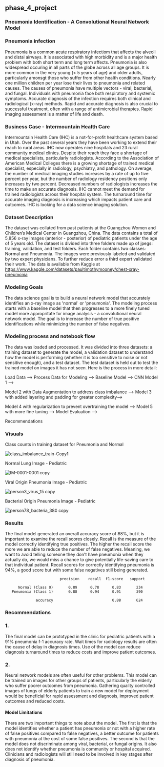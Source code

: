 ## phase_4_project

### Pneumonia Identification - A Convolutional Neural Network Model

### Pneumonia infection

Pneumonia is a common acute respiratory infectiom that affects the alveoli and distal airways. It is associated with high morbidity and is a major health problem with both short term and long term affects. Pneumonia is also widespread occuring in all parts of the globe across all age groups. It is more common in the very young (< 5 years of age) and older adults, particularly amonsgt those who suffer from other health conditions. Nearly one million children per year lose their lives to pneumonia and related causes. The causes of pneumonia have multiple vectors - viral, bacterial, and fungal. Individuals with pneumonia face both respiratory and systemic symptoms. Accurate diagnosis of the infection requires both clinical and radiological (x-ray) methods. Rapid and accurate diagnosis is also crucial to successful treatment, often with a range of antimicrobial therapies. Rapid imaging assessment is a matter of life and death.

### Business Case - Intermountain Health Care

Intermountain Health Care (IHC) is a not-for-profit healthcare system based in Utah. Over the past several years they have been working to extend their reach to rural areas. IHC now operates nine hospitals and 23 rural community medical clinics. Despite their reach they face a shortage of medical specialists, particularly radiologists. According to the Association of American Medical Colleges there is a growing shortage of trained medical specialist, especially in radiology, psychiatry, and pathology. On average, the number of medical imaging studies increases by a rate of up to five percent per year, but the number of radiology residency positions only increases by two percent. Decreased numbers of radiologists increases the time to make an accurate diagnosis. IHC cannot meet the demand for trained radiologists across their hospital system. The turnaround time for accurate imaging diagnosis is increasing which impacts patient care and outcomes. IHC is looking for a data science imaging solution.

### Dataset Description

The dataset was collated from past patients at the Guangzhou Women and Children’s Medical Center in Guangzhou, China. The data contains a total of 5,856 x-ray images (anterior - posterior) of pediatric patients under the age of 5 years old. The dataset is divided into three folders made up of jpegs: training, validation, and test folders. Each folder contains two classes: Normal and Pneumonia. The images were previously labeled and validated by two expert physicians. To further reduce error a third expert validated their work. The data is available from Kaggle at https://www.kaggle.com/datasets/paultimothymooney/chest-xray-pneumonia

### Modeling Goals

The data science goal is to build a neural network model that accurately identifies an x-ray image as 'normal' or 'pneumonia'. The modeling process starts with a baseline model that then progresses to a more finely tuned model more appropritate for image analysis - a convolutional neural network model. The goal is to increase the number of true positive identifications while minimizing the number of false negatives.  

### Modeling process and notebook flow 

The data was loaded and processed. It was divided into three datasets: a training dataset to generate the model, a validation dataset to understand how the model is performing (whether it is too sensitive to noise or not sensitive enough), and a test dataset. The test dataset is held out to test the trained model on images it has not seen. Here is the process in more detail:

Load Data -->   Process Data for Modeling -->    Baseline Model -->    CNN Model 1 -->   

Model 2 with Data Augmentation to address class imbalance -->    Model 3 with added layering and padding for greater complexity-->                                    

Model 4 with regularization to prevent overtraining the model -->    Model 5 with more fine tuning  --> Model Evaluation  --> 

Recommendations

### Visuals

Class counts in training dataset for Pneumonia and Normal 

![class_imbalance_train-Copy1](https://user-images.githubusercontent.com/104652254/227075870-6a430426-5e11-48f8-90e0-ceaf8343e0e0.png)

Normal Lung Image - Pediatric

![IM-0001-0001 copy](https://user-images.githubusercontent.com/104652254/227076755-aa2d4748-dea9-4515-8c55-bc15156d6dce.jpeg)

Viral Origin Pneumonia Image - Pediatric

![person3_virus_15 copy](https://user-images.githubusercontent.com/104652254/227077723-b0c96b7a-9f15-4589-81d5-ce7417e9c379.jpg)

Bacterial Origin Pneumonia Image - Pediatric

![person78_bacteria_380 copy](https://user-images.githubusercontent.com/104652254/227077729-f61dd398-0ace-4a22-b91a-0135fbe02440.jpg)


### Results

The final model generated an overall accuracy score of 88%, but it is important to examine the recall scores closely. Recall is the measure of the model correctly identifying true positives. The higher the recall score the more we are able to reduce the number of false negatives. Meaning, we want to avoid telling someone they don't have pneumonia when they actually do, we would miss a chance to give potentially life-saving care to that individual patient. Recall scores for correctly identifying pneumonia is 94%, a good score but with some false negatives still being generated. 

                             precision    recall  f1-score   support

          Normal (Class 0)       0.89      0.78      0.83       234
       Pneumonia (Class 1)       0.88      0.94      0.91       390

                  accuracy                           0.88       624
                  

### Recommendations 

### 1. 
The final model can be prototyped in the clinic for pediatric patients with a 91% pneumonia f-1 accuracy rate. Wait times for radiology results are often the cause of delay in diagnosis times. Use of the model can reduce diagnosis turnaround times to reduce costs and improve patient outcomes. 

### 2. 
Neural network models are often useful for other problems. This model can be trained on images for other groups of patients, particularly the elderly who suffer poorer outcomes from pneumonia. Gathering quality controlled images of lungs of elderly patients to train a new model for deployment would be beneficial for rapid assessment and diagnosis, improved patient outcomes and reduced costs. 

#### Model Limitations
There are two important things to note about the model. The first is that the model identifies whether a patient has pneumonia or not with a higher rate of false positives compared to false negatives, a better outcome for patients with pneumonia at the cost of some false positives. The second is that the model does not discriminate among viral, bacterial, or fungal origins. It also does not identify whether pneumonia is community or hospital acquired. Clinicians and radiologists will still need to be involved in key stages after diagnosis of pneumonia.

